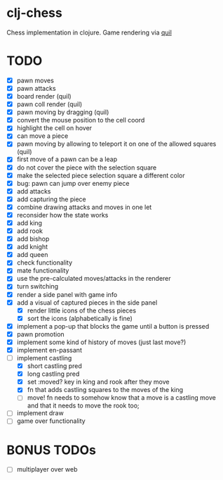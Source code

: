 # clj-chess

Chess implementation in clojure. Game rendering via [quil](https://github.com/quil/quil)

# TODO
- [x] pawn moves
- [x] pawn attacks
- [x] board render (quil)
- [x] pawn coll render (quil)
- [x] pawn moving by dragging (quil)
- [x] convert the mouse position to the cell coord
- [x] highlight the cell on hover
- [x] can move a piece
- [x] pawn moving by allowing to teleport it on one of the allowed squares (quil)
- [x] first move of a pawn can be a leap
- [x] do not cover the piece with the selection square
- [x] make the selected piece selection square a different color
- [x] bug: pawn can jump over enemy piece
- [x] add attacks
- [x] add capturing the piece
- [x] combine drawing attacks and moves in one let
- [x] reconsider how the state works
- [x] add king
- [x] add rook
- [x] add bishop
- [x] add knight
- [x] add queen
- [x] check functionality
- [x] mate functionality
- [x] use the pre-calculated moves/attacks in the renderer
- [x] turn switching
- [x] render a side panel with game info
- [x] add a visual of captured pieces in the side panel
    + [x] render little icons of the chess pieces
    + [x] sort the icons (alphabetically is fine)
- [x] implement a pop-up that blocks the game until a button is pressed
- [x] pawn promotion
- [x] implement some kind of history of moves (just last move?)
- [x] implement en-passant
- [ ] implement castling
    + [x] short castling pred
    + [x] long castling pred
    + [x] set :moved? key in king and rook after they move
    + [x] fn that adds castling squares to the moves of the king
    + [ ] move! fn needs to somehow know that a move is a castling move and that it needs to move
    the rook too;
- [ ] implement draw
- [ ] game over functionality

# BONUS TODOs
- [ ] multiplayer over web
